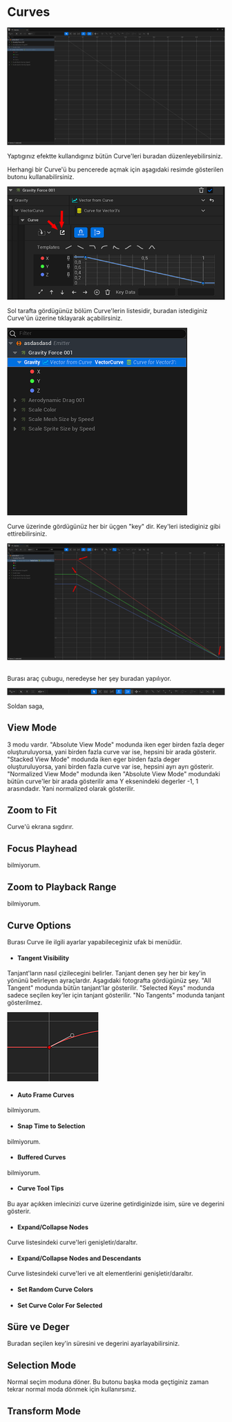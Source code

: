 # Curves
<img src="../../../Dosyalar/Niagara_Editor_Curves_2.png">


Yaptıgınız efektte kullandıgınız bütün Curve'leri buradan düzenleyebilirsiniz.


Herhangi bir Curve'ü bu pencerede açmak için aşagıdaki resimde gösterilen butonu kullanabilirsiniz.

<img src="../../../Dosyalar/Niagara_Editor_Curves_3.png">


Sol tarafta gördügünüz bölüm Curve'lerin listesidir, buradan istediginiz Curve'ün üzerine tıklayarak açabilirsiniz.

<img src="../../../Dosyalar/Niagara_Editor_Curves_4.png">


Curve üzerinde gördügünüz her bir üçgen "key" dir. Key'leri istediginiz gibi ettirebilirsiniz.

<img src="../../../Dosyalar/Niagara_Editor_Curves_5.png">

<br>
<br>

Burası araç çubugu, neredeyse her şey buradan yapılıyor.

<img src="../../../Dosyalar/Niagara_Editor_Curves_6.png">

Soldan saga,

## View Mode
3 modu vardır. "Absolute View Mode" modunda iken eger birden fazla deger oluşturuluyorsa, yani birden fazla curve var ise, hepsini bir arada gösterir. "Stacked View Mode" modunda iken eger birden fazla deger oluşturuluyorsa, yani birden fazla curve var ise, hepsini ayrı ayrı gösterir. "Normalized View Mode" modunda iken "Absolute View Mode" modundaki bütün curve'ler bir arada gösterilir ama Y eksenindeki degerler -1, 1 arasındadır. Yani normalized olarak gösterilir.

## Zoom to Fit
Curve'ü ekrana sıgdırır.

## Focus Playhead
bilmiyorum.

## Zoom to Playback Range
bilmiyorum.

## Curve Options
Burası Curve ile ilgili ayarlar yapabileceginiz ufak bi menüdür.

* #### Tangent Visibility
Tanjant'ların nasıl çizilecegini belirler. Tanjant denen şey her bir key'in yönünü belirleyen ayraçlardır. Aşagıdaki fotografta gördügünüz şey. "All Tangent" modunda bütün tanjant'lar gösterilir. "Selected Keys" modunda sadece seçilen key'ler için tanjant gösterilir. "No Tangents" modunda tanjant gösterilmez.

<img src="../../../Dosyalar/Niagara_Editor_Curves_7.png">


* #### Auto Frame Curves
bilmiyorum.

* #### Snap Time to Selection
bilmiyorum.

* #### Buffered Curves
bilmiyorum.

* #### Curve Tool Tips
Bu ayar açıkken imlecinizi curve üzerine getirdiginizde isim, süre ve degerini gösterir.

* #### Expand/Collapse Nodes
Curve listesindeki curve'leri genişletir/daraltır.

* #### Expand/Collapse Nodes and Descendants
Curve listesindeki curve'leri ve alt elementlerini genişletir/daraltır.

* #### Set Random Curve Colors

* #### Set Curve Color For Selected


## Süre ve Deger
Buradan seçilen key'in süresini ve degerini ayarlayabilirsiniz.

## Selection Mode
Normal seçim moduna döner. Bu butonu başka moda geçtiginiz zaman tekrar normal moda dönmek için kullanırsınız.

## Transform Mode

